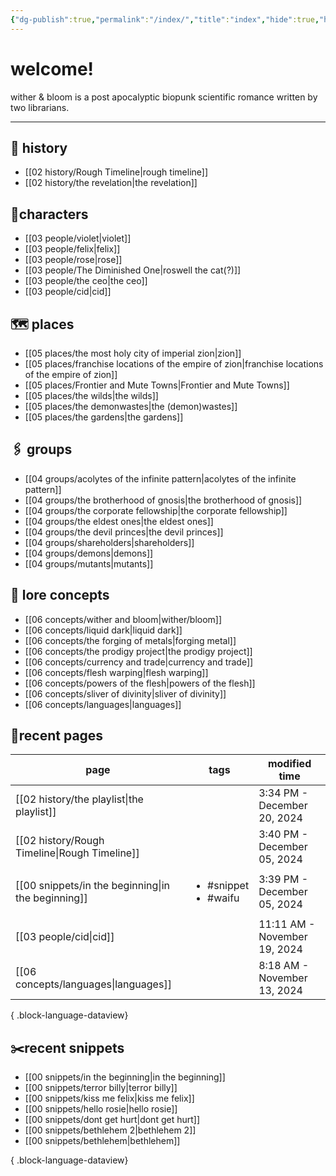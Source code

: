 ```yaml
---
{"dg-publish":true,"permalink":"/index/","title":"index","hide":true,"hideInGraph":true,"tags":["gardenEntry"],"created":"2024-08-07T09:02:57.000-05:00","updated":"2024-11-12T11:23:49.275-06:00"}
---
```


# welcome!
wither & bloom is a post apocalyptic biopunk scientific romance written by two librarians.


---
## 🏰 history
- [[02 history/Rough Timeline\|rough timeline]]
- [[02 history/the revelation\|the revelation]]
## 👫characters
- [[03 people/violet\|violet]]
- [[03 people/felix\|felix]]
- [[03 people/rose\|rose]]
- [[03 people/The Diminished One\|roswell the cat(?)]]
- [[03 people/the ceo\|the ceo]]
- [[03 people/cid\|cid]]
## 🗺️ places
- [[05 places/the most holy city of imperial zion\|zion]]
- [[05 places/franchise locations of the empire of zion\|franchise locations of the empire of zion]]
- [[05 places/Frontier and Mute Towns\|Frontier and Mute Towns]]
- [[05 places/the wilds\|the wilds]]
- [[05 places/the demonwastes\|the (demon)wastes]]
- [[05 places/the gardens\|the gardens]]
## 🖇️ groups
- [[04 groups/acolytes of the infinite pattern\|acolytes of the infinite pattern]]
- [[04 groups/the brotherhood of gnosis\|the brotherhood of gnosis]]
- [[04 groups/the corporate fellowship\|the corporate fellowship]]
- [[04 groups/the eldest ones\|the eldest ones]]
- [[04 groups/the devil princes\|the devil princes]]
- [[04 groups/shareholders\|shareholders]]
- [[04 groups/demons\|demons]]
- [[04 groups/mutants\|mutants]]
## 📖 lore concepts
- [[06 concepts/wither and bloom\|wither/bloom]]
- [[06 concepts/liquid dark\|liquid dark]]
- [[06 concepts/the forging of metals\|forging metal]]
- [[06 concepts/the prodigy project\|the prodigy project]]
- [[06 concepts/currency and trade\|currency and trade]]
- [[06 concepts/flesh warping\|flesh warping]]
- [[06 concepts/powers of the flesh\|powers of the flesh]]
- [[06 concepts/sliver of divinity\|sliver of divinity]]
- [[06 concepts/languages\|languages]]

## 📌recent pages
| page                                                  | tags                                      | modified time                |
| ----------------------------------------------------- | ----------------------------------------- | ---------------------------- |
| [[02 history/the playlist\|the playlist]]          | <ul></ul>                                 | 3:34 PM - December 20, 2024  |
| [[02 history/Rough Timeline\|Rough Timeline]]      | <ul></ul>                                 | 3:40 PM - December 05, 2024  |
| [[00 snippets/in the beginning\|in the beginning]] | <ul><li>#snippet</li><li>#waifu</li></ul> | 3:39 PM - December 05, 2024  |
| [[03 people/cid\|cid]]                             | <ul></ul>                                 | 11:11 AM - November 19, 2024 |
| [[06 concepts/languages\|languages]]               | <ul></ul>                                 | 8:18 AM - November 13, 2024  |

{ .block-language-dataview}

## ✂️recent snippets
- [[00 snippets/in the beginning\|in the beginning]]
- [[00 snippets/terror billy\|terror billy]]
- [[00 snippets/kiss me felix\|kiss me felix]]
- [[00 snippets/hello rosie\|hello rosie]]
- [[00 snippets/dont get hurt\|dont get hurt]]
- [[00 snippets/bethlehem 2\|bethlehem 2]]
- [[00 snippets/bethlehem\|bethlehem]]

{ .block-language-dataview}